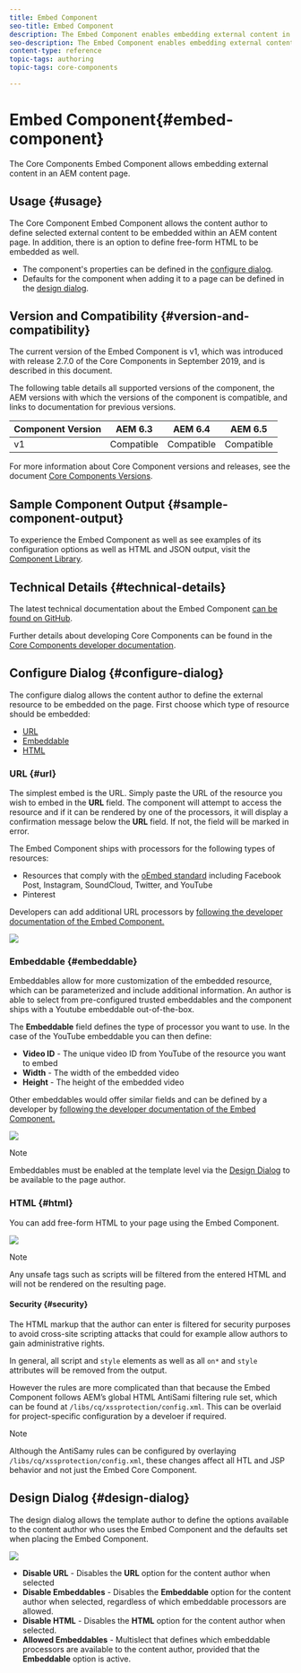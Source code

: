 ```yaml
---
title: Embed Component
seo-title: Embed Component
description: The Embed Component enables embedding external content in an AEM content page.
seo-description: The Embed Component enables embedding external content in an AEM content page.
content-type: reference
topic-tags: authoring
topic-tags: core-components

---
```


# Embed Component{#embed-component}

The Core Components Embed Component allows embedding external content in an AEM content page.

## Usage {#usage}

The Core Component Embed Component allows the content author to define selected external content to be embedded within an AEM content page. In addition, there is an option to define free-form HTML to be embedded as well.

* The component's properties can be defined in the [configure dialog](#configure-dialog).
* Defaults for the component when adding it to a page can be defined in the [design dialog](#design-dialog).

## Version and Compatibility {#version-and-compatibility}

The current version of the Embed Component is v1, which was introduced with release 2.7.0 of the Core Components in September 2019, and is described in this document.

The following table details all supported versions of the component, the AEM versions with which the versions of the component is compatible, and links to documentation for previous versions.

|Component Version|AEM 6.3|AEM 6.4|AEM 6.5|
|--- |--- |--- |---|
|v1|Compatible|Compatible|Compatible|

For more information about Core Component versions and releases, see the document [Core Components Versions](versions.md).

## Sample Component Output {#sample-component-output}

To experience the Embed Component as well as see examples of its configuration options as well as HTML and JSON output, visit the [Component Library](http://opensource.adobe.com/aem-core-wcm-components/library/embed.html).

## Technical Details {#technical-details}

The latest technical documentation about the Embed Component [can be found on GitHub](https://github.com/adobe/aem-core-wcm-components/tree/master/content/src/content/jcr_root/apps/core/wcm/components/embed/v1/embed).

Further details about developing Core Components can be found in the [Core Components developer documentation](developing.md).

## Configure Dialog {#configure-dialog}

The configure dialog allows the content author to define the external resource to be embedded on the page. First choose which type of resource should be embedded:

* [URL](#url)
* [Embeddable](#embeddable)
* [HTML](#html)

### URL {#url}

The simplest embed is the URL. Simply paste the URL of the resource you wish to embed in the **URL** field. The component will attempt to access the resource and if it can be rendered by one of the processors, it will display a confirmation message below the **URL** field. If not, the field will be marked in error.

The Embed Component ships with processors for the following types of resources:

* Resources that comply with the [oEmbed standard](https://oembed.com/) including Facebook Post, Instagram, SoundCloud, Twitter, and YouTube
* Pinterest

Developers can add additional URL processors by [following the developer documentation of the Embed Component.](https://github.com/adobe/aem-core-wcm-components/tree/master/content/src/content/jcr_root/apps/core/wcm/components/embed/v1/embed#extending-the-embed-component)

![](assets/screen-shot-2019-09-25-10.08.29.png)

### Embeddable {#embeddable}

Embeddables allow for more customization of the embedded resource, which can be parameterized and include additional information. An author is able to select from pre-configured trusted embeddables and the component ships with a Youtube embeddable out-of-the-box.

The **Embeddable** field defines the type of processor you want to use. In the case of the YouTube embeddable you can then define:

* **Video ID** - The unique video ID from YouTube of the resource you want to embed
* **Width** - The width of the embedded video
* **Height** - The height of the embedded video

Other embeddables would offer similar fields and can be defined by a developer by [following the developer documentation of the Embed Component.](https://github.com/adobe/aem-core-wcm-components/tree/master/content/src/content/jcr_root/apps/core/wcm/components/embed/v1/embed#extending-the-embed-component)

![](assets/screen-shot-2019-09-25-10.15.00.png)

>[!NOTE]
>Embeddables must be enabled at the template level via the [Design Dialog](#design-dialog) to be available to the page author.

### HTML {#html}

You can add free-form HTML to your page using the Embed Component.

![](assets/screen-shot-2019-09-25-10.20.00.png)

>[!NOTE]
>Any unsafe tags such as scripts will be filtered from the entered HTML and will not be rendered on the resulting page.

#### Security {#security}

The HTML markup that the author can enter is filtered for security purposes to avoid cross-site scripting attacks that could for example allow authors to gain administrative rights.

In general, all script and `style` elements as well as all `on*` and `style` attributes will be removed from the output.

 However the rules are more complicated than that because the Embed Component follows AEM’s global HTML AntiSami filtering rule set, which can be found at `/libs/cq/xssprotection/config.xml`. This can be overlaid for project-specific configuration by a develoer if required.

 >[!NOTE]
 >Although the AntiSamy rules can be configured by overlaying `/libs/cq/xssprotection/config.xml`, these changes affect all HTL and JSP behavior and not just the Embed Core Component.

## Design Dialog {#design-dialog}

The design dialog allows the template author to define the options available to the content author who uses the Embed Component and the defaults set when placing the Embed Component.

![](assets/screen-shot-2019-09-25-10.25.28.png)

* **Disable URL** - Disables the **URL** option for the content author when selected
* **Disable Embeddables** - Disables the **Embeddable** option for the content author when selected, regardless of which embeddable processors are allowed.
* **Disable HTML** - Disables the **HTML** option for the content author when selected.
* **Allowed Embeddables** - Multislect that defines which embeddable processors are available to the content author, provided that the **Embeddable** option is active.

